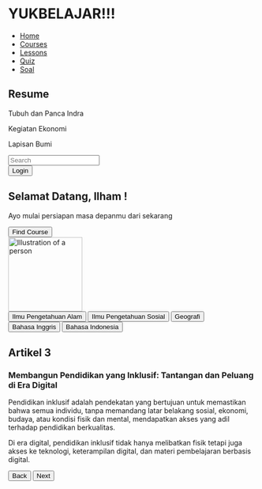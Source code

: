 <html lang="en">
 <head>
  <meta charset="utf-8"/>
  <meta content="width=device-width, initial-scale=1.0" name="viewport"/>
  <title>
   YukBelajar
  </title>
  <script src="https://cdn.tailwindcss.com">
  </script>
  <link href="https://cdnjs.cloudflare.com/ajax/libs/font-awesome/5.15.3/css/all.min.css" rel="stylesheet"/>
 </head>
 <body class="bg-gray-100">
  <div class="flex">
   <!-- Sidebar -->
   <div class="w-1/4 bg-white p-4">
    <h1 class="text-xl font-bold mb-4">
     YUKBELAJAR!!!
    </h1>
    <nav class="mb-8">
     <ul>
      <li class="mb-2">
       <a class="text-blue-500" href="#">
        Home
       </a>
      </li>
      <li class="mb-2">
       <a href="#">
        Courses
       </a>
      </li>
      <li class="mb-2">
       <a href="#">
        Lessons
       </a>
      </li>
      <li class="mb-2">
       <a href="#">
        Quiz
       </a>
      </li>
      <li class="mb-2">
       <a href="#">
        Soal
       </a>
      </li>
     </ul>
    </nav>
    <div>
     <h2 class="text-lg font-bold mb-2">
      Resume
     </h2>
     <div class="mb-4">
      <p>
       Tubuh dan Panca Indra
      </p>
      <div class="w-full bg-gray-200 rounded-full h-2.5 mb-2">
       <div class="bg-blue-500 h-2.5 rounded-full" style="width: 10%">
       </div>
      </div>
     </div>
     <div class="mb-4">
      <p>
       Kegiatan Ekonomi
      </p>
      <div class="w-full bg-gray-200 rounded-full h-2.5 mb-2">
       <div class="bg-blue-500 h-2.5 rounded-full" style="width: 10%">
       </div>
      </div>
     </div>
     <div class="mb-4">
      <p>
       Lapisan Bumi
      </p>
      <div class="w-full bg-gray-200 rounded-full h-2.5 mb-2">
       <div class="bg-blue-500 h-2.5 rounded-full" style="width: 10%">
       </div>
      </div>
     </div>
    </div>
   </div>
   <!-- Main Content -->
   <div class="w-3/4 p-4">
    <!-- Header -->
    <div class="flex justify-between items-center mb-4">
     <div class="relative w-1/2">
      <input class="w-full p-2 border border-gray-300 rounded-full" placeholder="Search" type="text"/>
      <i class="fas fa-search absolute top-3 right-3 text-gray-400">
      </i>
     </div>
     <div class="flex items-center space-x-4">
      <i class="fas fa-bell text-gray-500">
      </i>
      <i class="fas fa-cog text-gray-500">
      </i>
      <button class="text-gray-500">
       Login
      </button>
     </div>
    </div>
    <!-- Welcome Section -->
    <div class="bg-gradient-to-r from-teal-400 to-blue-500 p-6 rounded-lg flex items-center justify-between mb-4">
     <div>
      <h2 class="text-2xl font-bold text-white">
       Selamat Datang, Ilham !
      </h2>
      <p class="text-white mb-4">
       Ayo mulai persiapan masa depanmu dari sekarang
      </p>
      <button class="bg-blue-600 text-white px-4 py-2 rounded-full">
       Find Course
      </button>
     </div>
     <img alt="Illustration of a person" class="w-24 h-24 rounded-full" height="150" src="https://storage.googleapis.com/a1aa/image/bRc7tRQAze09TiEQLsVumFJFpU32dlao9XOd2GOQoONl6LeTA.jpg" width="150"/>
    </div>
    <!-- Categories -->
    <div class="flex space-x-2 mb-4">
     <button class="bg-gray-200 text-gray-700 px-4 py-2 rounded-full">
      Ilmu Pengetahuan Alam
     </button>
     <button class="bg-gray-200 text-gray-700 px-4 py-2 rounded-full">
      Ilmu Pengetahuan Sosial
     </button>
     <button class="bg-gray-200 text-gray-700 px-4 py-2 rounded-full">
      Geografi
     </button>
     <button class="bg-gray-200 text-gray-700 px-4 py-2 rounded-full">
      Bahasa Inggris
     </button>
     <button class="bg-gray-200 text-gray-700 px-4 py-2 rounded-full">
      Bahasa Indonesia
     </button>
    </div>
    <!-- Article Section -->
    <div>
     <h2 class="text-xl font-bold mb-2">
      Artikel
      <span class="text-green-500">
       3
      </span>
     </h2>
     <div class="bg-gray-100 p-4 rounded-lg mb-4">
      <h3 class="text-lg font-bold mb-2">
       Membangun Pendidikan yang Inklusif: Tantangan dan Peluang di Era Digital
      </h3>
      <p class="mb-4">
       Pendidikan inklusif adalah pendekatan yang bertujuan untuk memastikan bahwa semua individu, tanpa memandang latar belakang sosial, ekonomi, budaya, atau kondisi fisik dan mental, mendapatkan akses yang adil terhadap pendidikan berkualitas.
      </p>
      <p class="mb-4">
       Di era digital, pendidikan inklusif tidak hanya melibatkan fisik tetapi juga akses ke teknologi, keterampilan digital, dan materi pembelajaran berbasis digital.
      </p>
      <div class="flex justify-between">
       <button class="bg-blue-600 text-white px-4 py-2 rounded-full">
        Back
       </button>
       <button class="bg-blue-600 text-white px-4 py-2 rounded-full">
        Next
       </button>
      </div>
     </div>
    </div>
   </div>
  </div>
 </body>
</html>
